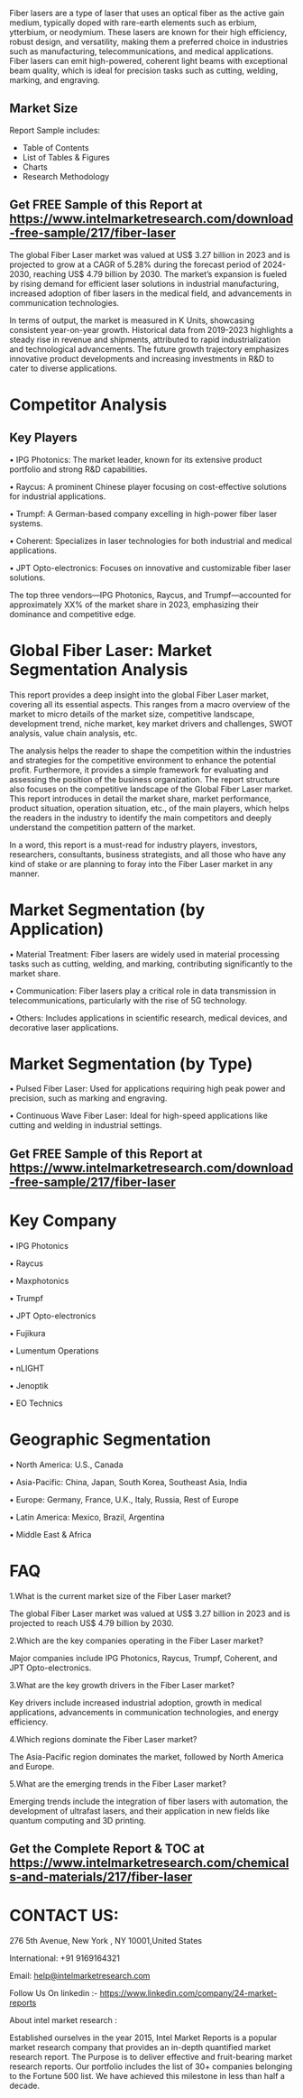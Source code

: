 Fiber lasers are a type of laser that uses an optical fiber as the active gain medium, typically doped with rare-earth elements such as erbium, ytterbium, or neodymium. These lasers are known for their high efficiency, robust design, and versatility, making them a preferred choice in industries such as manufacturing, telecommunications, and medical applications. Fiber lasers can emit high-powered, coherent light beams with exceptional beam quality, which is ideal for precision tasks such as cutting, welding, marking, and engraving.

Market Size
-
Report Sample includes:
- Table of Contents
- List of Tables & Figures
- Charts
- Research Methodology


Get FREE Sample of this Report at https://www.intelmarketresearch.com/download-free-sample/217/fiber-laser
-
The global Fiber Laser market was valued at US$ 3.27 billion in 2023 and is projected to grow at a CAGR of 5.28% during the forecast period of 2024-2030, reaching US$ 4.79 billion by 2030. The market’s expansion is fueled by rising demand for efficient laser solutions in industrial manufacturing, increased adoption of fiber lasers in the medical field, and advancements in communication technologies.

 

In terms of output, the market is measured in K Units, showcasing consistent year-on-year growth. Historical data from 2019-2023 highlights a steady rise in revenue and shipments, attributed to rapid industrialization and technological advancements. The future growth trajectory emphasizes innovative product developments and increasing investments in R&D to cater to diverse applications.

Competitor Analysis
=
Key Players
-
•	IPG Photonics: The market leader, known for its extensive product portfolio and strong R&D capabilities.

•	Raycus: A prominent Chinese player focusing on cost-effective solutions for industrial applications.

•	Trumpf: A German-based company excelling in high-power fiber laser systems.

•	Coherent: Specializes in laser technologies for both industrial and medical applications.

•	JPT Opto-electronics: Focuses on innovative and customizable fiber laser solutions.

The top three vendors—IPG Photonics, Raycus, and Trumpf—accounted for approximately XX% of the market share in 2023, emphasizing their dominance and competitive edge.

Global Fiber Laser: Market Segmentation Analysis
=
This report provides a deep insight into the global Fiber Laser market, covering all its essential aspects. This ranges from a macro overview of the market to micro details of the market size, competitive landscape, development trend, niche market, key market drivers and challenges, SWOT analysis, value chain analysis, etc.

The analysis helps the reader to shape the competition within the industries and strategies for the competitive environment to enhance the potential profit. Furthermore, it provides a simple framework for evaluating and assessing the position of the business organization. The report structure also focuses on the competitive landscape of the Global Fiber Laser market. This report introduces in detail the market share, market performance, product situation, operation situation, etc., of the main players, which helps the readers in the industry to identify the main competitors and deeply understand the competition pattern of the market.

In a word, this report is a must-read for industry players, investors, researchers, consultants, business strategists, and all those who have any kind of stake or are planning to foray into the Fiber Laser market in any manner.

Market Segmentation (by Application)
=
•	Material Treatment: Fiber lasers are widely used in material processing tasks such as cutting, welding, and marking, contributing significantly to the market share.

•	Communication: Fiber lasers play a critical role in data transmission in telecommunications, particularly with the rise of 5G technology.

•	Others: Includes applications in scientific research, medical devices, and decorative laser applications.

Market Segmentation (by Type)
=
•	Pulsed Fiber Laser: Used for applications requiring high peak power and precision, such as marking and engraving.

•	Continuous Wave Fiber Laser: Ideal for high-speed applications like cutting and welding in industrial settings.

Get FREE Sample of this Report at https://www.intelmarketresearch.com/download-free-sample/217/fiber-laser
-

Key Company
=
•	IPG Photonics


•	Raycus

•	Maxphotonics

•	Trumpf


•	JPT Opto-electronics

•	Fujikura

•	Lumentum Operations

•	nLIGHT


•	Jenoptik

•	EO Technics

Geographic Segmentation
=
•	North America: U.S., Canada

•	Asia-Pacific: China, Japan, South Korea, Southeast Asia, India

•	Europe: Germany, France, U.K., Italy, Russia, Rest of Europe

•	Latin America: Mexico, Brazil, Argentina

•	Middle East & Africa

FAQ 
=
1.What is the current market size of the Fiber Laser market?

The global Fiber Laser market was valued at US$ 3.27 billion in 2023 and is projected to reach US$ 4.79 billion by 2030.

2.Which are the key companies operating in the Fiber Laser market?

Major companies include IPG Photonics, Raycus, Trumpf, Coherent, and JPT Opto-electronics.

3.What are the key growth drivers in the Fiber Laser market?

Key drivers include increased industrial adoption, growth in medical applications, advancements in communication technologies, and energy efficiency.

4.Which regions dominate the Fiber Laser market?

The Asia-Pacific region dominates the market, followed by North America and Europe.

5.What are the emerging trends in the Fiber Laser market?

Emerging trends include the integration of fiber lasers with automation, the development of ultrafast lasers, and their application in new fields like quantum computing and 3D printing.


Get the Complete Report & TOC at https://www.intelmarketresearch.com/chemicals-and-materials/217/fiber-laser
-
CONTACT US:
=

276 5th Avenue, New York , NY 10001,United States

International: +91 9169164321

Email: help@intelmarketresearch.com

Follow Us On linkedin :- https://www.linkedin.com/company/24-market-reports

About intel market research :

Established ourselves in the year 2015, Intel Market Reports is a popular market research company that provides an in-depth quantified market research report. The Purpose is to deliver effective and fruit-bearing market research reports. Our portfolio includes the list of 30+ companies belonging to the Fortune 500 list. We have achieved this milestone in less than half a decade.
